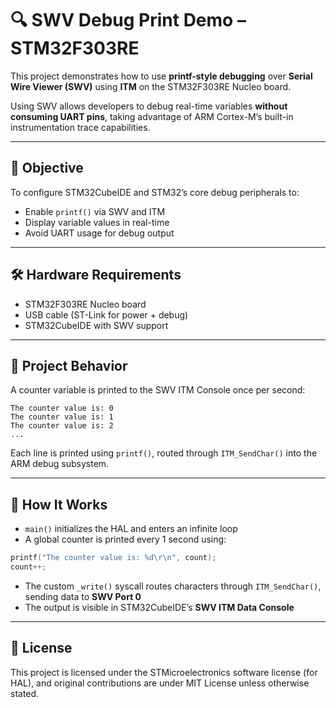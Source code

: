 # 🔍 SWV Debug Print Demo – STM32F303RE

This project demonstrates how to use **printf-style debugging** over **Serial Wire Viewer (SWV)** using **ITM** on the STM32F303RE Nucleo board.

Using SWV allows developers to debug real-time variables **without consuming UART pins**, taking advantage of ARM Cortex-M’s built-in instrumentation trace capabilities.

---

## 🎯 Objective

To configure STM32CubeIDE and STM32’s core debug peripherals to:
- Enable `printf()` via SWV and ITM
- Display variable values in real-time
- Avoid UART usage for debug output

---

## 🛠 Hardware Requirements

- STM32F303RE Nucleo board  
- USB cable (ST-Link for power + debug)  
- STM32CubeIDE with SWV support  

---

## 🧪 Project Behavior

A counter variable is printed to the SWV ITM Console once per second:

```text
The counter value is: 0
The counter value is: 1
The counter value is: 2
...
```

Each line is printed using `printf()`, routed through `ITM_SendChar()` into the ARM debug subsystem.

---

## 🔧 How It Works

- `main()` initializes the HAL and enters an infinite loop
- A global counter is printed every 1 second using:
```c
printf("The counter value is: %d\r\n", count);
count++;
```
- The custom `_write()` syscall routes characters through `ITM_SendChar()`, sending data to **SWV Port 0**
- The output is visible in STM32CubeIDE’s **SWV ITM Data Console**

---

## 📄 License

This project is licensed under the STMicroelectronics software license (for HAL), and original contributions are under MIT License unless otherwise stated.
